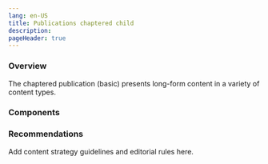 ```yaml
---
lang: en-US
title: Publications chaptered child
description:
pageHeader: true
---
```


### Overview
The chaptered publication (basic) presents long-form content in a variety of content types.

### Components
<PreviewImage :image="$withBase('/images/publication-chaptered-child.png')" :contents="[{ x: 0, y: 0, title: 'Header', text: 'Publications chaptered child header' }, { x: 0, y: 1.75, title: 'Entity bar (optional)', text: 'Publications chaptered child Featured Entity bar (optional)' }, { x: 0, y: 4, title: 'Chaptered banner ', text: 'Publications chaptered child Chaptered banner'}, { x: 0, y: 10, title: 'Body copy ', text: 'Publications chaptered child Body copy ' }, { x: 0, y: 36, title: 'Callout', text: 'Publications chaptered child Callout' }, { x: 0, y: 52, title: 'Media', text: 'Publications chaptered child Media' }, { title: 'Content stepper ', text: 'Publications chaptered child Content stepper'}, { x: 0, y: 88, title: 'Secondary footer', text: 'Publications chaptered child Secondary footer'}, { x: 0, y: 94, title: 'Global footer', text: 'Publications chaptered child Global footer'}]">
<template #code>
<CodeGroup>
  <CodeGroupItem title="HTML">

```html
```

  </CodeGroupItem>
</CodeGroup>
</template>
</PreviewImage>

### Recommendations
Add content strategy guidelines and editorial rules here.
